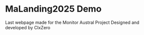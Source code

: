 # MaLanding2025 Demo

Last webpage made for the Monitor Austral Project
Designed and developed by ClxZero

